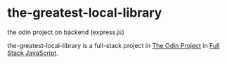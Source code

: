 # the-greatest-local-library

the odin project on backend (express.js)

the-greatest-local-library is a full-stack project in [The Odin Project](https://www.theodinproject.com/dashboard) in [Full Stack JavaScript](https://www.theodinproject.com/paths/full-stack-javascript).
